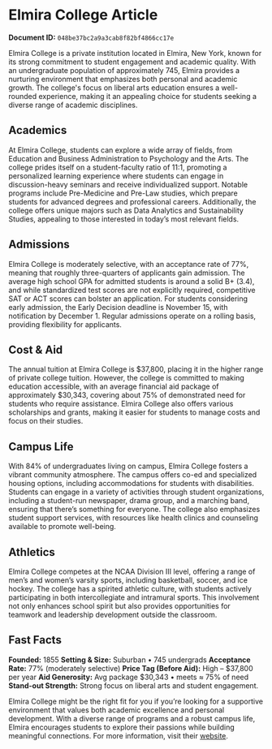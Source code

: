 # Elmira College Article

**Document ID:** `048be37bc2a9a3cab8f82bf4866cc17e`

Elmira College is a private institution located in Elmira, New York, known for its strong commitment to student engagement and academic quality. With an undergraduate population of approximately 745, Elmira provides a nurturing environment that emphasizes both personal and academic growth. The college's focus on liberal arts education ensures a well-rounded experience, making it an appealing choice for students seeking a diverse range of academic disciplines.

## Academics
At Elmira College, students can explore a wide array of fields, from Education and Business Administration to Psychology and the Arts. The college prides itself on a student-faculty ratio of 11:1, promoting a personalized learning experience where students can engage in discussion-heavy seminars and receive individualized support. Notable programs include Pre-Medicine and Pre-Law studies, which prepare students for advanced degrees and professional careers. Additionally, the college offers unique majors such as Data Analytics and Sustainability Studies, appealing to those interested in today’s most relevant fields.

## Admissions
Elmira College is moderately selective, with an acceptance rate of 77%, meaning that roughly three-quarters of applicants gain admission. The average high school GPA for admitted students is around a solid B+ (3.4), and while standardized test scores are not explicitly required, competitive SAT or ACT scores can bolster an application. For students considering early admission, the Early Decision deadline is November 15, with notification by December 1. Regular admissions operate on a rolling basis, providing flexibility for applicants.

## Cost & Aid
The annual tuition at Elmira College is $37,800, placing it in the higher range of private college tuition. However, the college is committed to making education accessible, with an average financial aid package of approximately $30,343, covering about 75% of demonstrated need for students who require assistance. Elmira College also offers various scholarships and grants, making it easier for students to manage costs and focus on their studies.

## Campus Life
With 84% of undergraduates living on campus, Elmira College fosters a vibrant community atmosphere. The campus offers co-ed and specialized housing options, including accommodations for students with disabilities. Students can engage in a variety of activities through student organizations, including a student-run newspaper, drama group, and a marching band, ensuring that there’s something for everyone. The college also emphasizes student support services, with resources like health clinics and counseling available to promote well-being.

## Athletics
Elmira College competes at the NCAA Division III level, offering a range of men’s and women’s varsity sports, including basketball, soccer, and ice hockey. The college has a spirited athletic culture, with students actively participating in both intercollegiate and intramural sports. This involvement not only enhances school spirit but also provides opportunities for teamwork and leadership development outside the classroom.

## Fast Facts
**Founded:** 1855
**Setting & Size:** Suburban • 745 undergrads
**Acceptance Rate:** 77% (moderately selective)
**Price Tag (Before Aid):** High – $37,800 per year
**Aid Generosity:** Avg package $30,343 • meets ≈ 75% of need
**Stand-out Strength:** Strong focus on liberal arts and student engagement.

Elmira College might be the right fit for you if you’re looking for a supportive environment that values both academic excellence and personal development. With a diverse range of programs and a robust campus life, Elmira encourages students to explore their passions while building meaningful connections. For more information, visit their [website](https://www.petersons.com/college-search/elmira-college-000_10000610.aspx).
